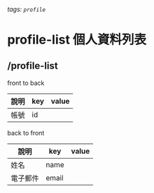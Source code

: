 ###### tags: `profile`
# profile-list 個人資料列表
## /profile-list
front to back

| 說明 | key | value |
| ---- | --- | ----- |
| 帳號 | id  |       |



back to front

| 說明     | key   | value |
| -------- | ----- | ----- |
| 姓名     | name  |       |
| 電子郵件 | email |       |